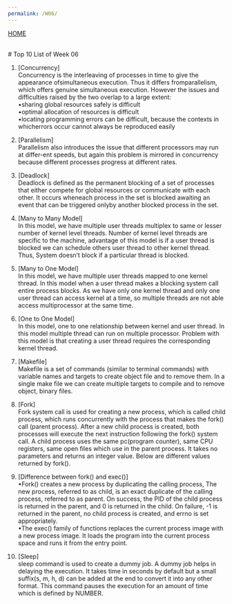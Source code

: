 ```yaml
---
permalink: /W06/
---
```

[HOME](../)

<br>
# Top 10 List of Week 06

1. [Concurrency]<br>
Concurrency is the interleaving of processes in time to give the appearance ofsimultaneous execution. Thus it differs fromparallelism, which offers genuine simultaneous execution. However the issues and difficulties raised by the two overlap to a large extent:<br>
•sharing global resources safely is difficult<br>
•optimal allocation of resources is difficult<br>
•locating programming errors can be difficult, because the contexts in whicherrors occur cannot always be reproduced easily<br>

2. [Parallelism]<br>
Parallelism also introduces the issue that different processors may run at differ-ent speeds, but again this problem is mirrored in concurrency because different processes progress at different rates. <br>

3. [Deadlock]<br>
Deadlock is defined as the permanent blocking of a set of processes that either compete for global resources or communicate with each other. It occurs wheneach process in the set is blocked awaiting an event that can be triggered onlyby another blocked process in the set. <br>

4. [Many to Many Model]<br>
In this model, we have multiple user threads multiplex to same or lesser number of kernel level threads. Number of kernel level threads are specific to the machine, advantage of this model is if a user thread is blocked we can schedule others user thread to other kernel thread. Thus, System doesn’t block if a particular thread is blocked. <br>

5. [Many to One Model]<br>
In this model, we have multiple user threads mapped to one kernel thread. In this model when a user thread makes a blocking system call entire process blocks. As we have only one kernel thread and only one user thread can access kernel at a time, so multiple threads are not able access multiprocessor at the same time. <br>

6. [One to One Model]<br>
In this model, one to one relationship between kernel and user thread. In this model multiple thread can run on multiple processor. Problem with this model is that creating a user thread requires the corresponding kernel thread. <br>

7. [Makefile]<br>
Makefile is a set of commands (similar to terminal commands) with variable names and targets to create object file and to remove them. In a single make file we can create multiple targets to compile and to remove object, binary files. <br>

8. [Fork]<br>
Fork system call is used for creating a new process, which is called child process, which runs concurrently with the process that makes the fork() call (parent process). After a new child process is created, both processes will execute the next instruction following the fork() system call. A child process uses the same pc(program counter), same CPU registers, same open files which use in the parent process. It takes no parameters and returns an integer value. Below are different values returned by fork(). <br>

9. [Difference between fork() and exec()]<br>
•Fork() creates a new process by duplicating the calling process, The new process, referred to as child, is an exact duplicate of the calling process, referred to as parent. On success, the PID of the child process is returned in the parent, and 0 is returned in the child. On failure, -1 is returned in the parent, no child process is created, and errno is set appropriately. <br>
•The exec() family of functions replaces the current process image with a new process image. It loads the program into the current process space and runs it from the entry point. <br>

10. [Sleep]<br>
sleep command is used to create a dummy job. A dummy job helps in delaying the execution. It takes time in seconds by default but a small suffix(s, m, h, d) can be added at the end to convert it into any other format. This command pauses the execution for an amount of time which is defined by NUMBER.
